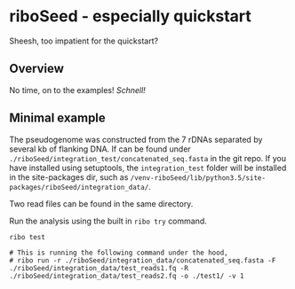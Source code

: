 # riboSeed - especially quickstart
Sheesh, too impatient for the quickstart?

## Overview
No time, on to the examples!  *Schnell!*

## Minimal example
The pseudogenome was constructed from the 7 rDNAs separated by several kb of flanking DNA.  If can be found under `./riboSeed/integration_test/concatenated_seq.fasta` in the git repo.  If you have installed using setuptools, the `integration_test` folder will be installed in the site-packages dir, such as `/venv-riboSeed/lib/python3.5/site-packages/riboSeed/integration_data/`.

Two read files can be found in the same directory.

Run the analysis using the built in `ribo try` command.
```
ribo test

# This is running the following command under the hood,
# ribo run -r ./riboSeed/integration_data/concatenated_seq.fasta -F ./riboSeed/integration_data/test_reads1.fq -R ./riboSeed/integration_data/test_reads2.fq -o ./test1/ -v 1
```
